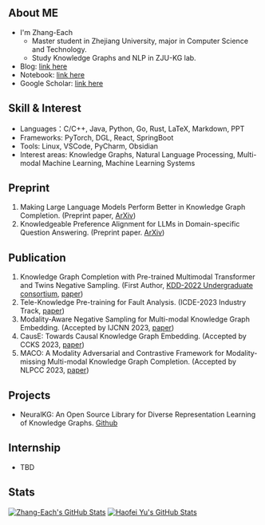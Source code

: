 
## About ME

- I'm Zhang-Each
  - Master student in Zhejiang University, major in Computer Science and Technology.
  - Study Knowledge Graphs and NLP in ZJU-KG lab.
- Blog: [link here](https://zhang-each.github.io/)
- Notebook: [link here](https://zhang-each.github.io/My-CS-Notebook/)
- Google Scholar: [link here](https://scholar.google.com/citations?user=-ys4Y-EAAAAJ&hl=zh-CN)

## Skill & Interest

- Languages：C/C++, Java, Python, Go, Rust, LaTeX, Markdown, PPT
- Frameworks: PyTorch, DGL, React, SpringBoot
- Tools: Linux, VSCode, PyCharm, Obsidian
- Interest areas: Knowledge Graphs, Natural Language Processing, Multi-modal Machine Learning, Machine Learning Systems

## Preprint
1. Making Large Language Models Perform Better in Knowledge Graph Completion. (Preprint paper, [ArXiv](https://arxiv.org/abs/2310.07579))
2. Knowledgeable Preference Alignment for LLMs in Domain-specific Question Answering. (Preprint paper. [ArXiv](https://arxiv.org/abs/2311.06503))

## Publication
1. Knowledge Graph Completion with Pre-trained Multimodal Transformer and Twins Negative Sampling. (First Author, [KDD-2022 Undergraduate consortium](https://kdd.org/kdd2022/), [paper](https://arxiv.org/abs/2209.07084))
2. Tele-Knowledge Pre-training for Fault Analysis. (ICDE-2023 Industry Track, [paper](https://arxiv.org/abs/2210.11298))
3. Modality-Aware Negative Sampling for Multi-modal Knowledge Graph Embedding. (Accepted by IJCNN 2023, [paper](https://arxiv.org/abs/2304.11618))
4. CausE: Towards Causal Knowledge Graph Embedding. (Accepted by CCKS 2023, [paper](https://arxiv.org/abs/2307.11610))
5. MACO: A Modality Adversarial and Contrastive Framework for Modality-missing Multi-modal Knowledge Graph Completion. (Accepted by NLPCC 2023, [paper](https://arxiv.org/abs/2308.06696))

## Projects
- NeuralKG: An Open Source Library for Diverse Representation Learning of Knowledge Graphs. [Github](https://github.com/zjukg/NeuralKG)

## Internship
- TBD

## Stats

<a href="https://github.com/zhang-each/zhang-each">
  <img align="center" src="https://github-readme-stats.vercel.app/api/top-langs/?username=zhang-each&langs_count=10&layout=compact&exclude_repo=Zhang-Each.github.io,g22_learning_in_zju" alt="Zhang-Each's GitHub Stats" /></a>

<a href="https://github.com/zhang-each">
  <img align="center" src="https://github-readme-stats.vercel.app/api?username=zhang-each&show_icons=true&line_height=27&count_private=true&title_color=6aa6f8" alt="Haofei Yu's GitHub Stats" /></a>

